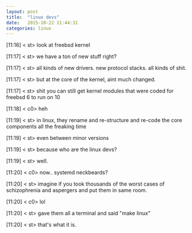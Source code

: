 ```yaml
---
layout: post
title:  "linux devs"
date:   2015-10-22 11:44:31
categories: linux
---
```

[11:16] < st> look at freebsd kernel

[11:17] < st> we have a ton of new stuff right?

[11:17] < st> all kinds of new drivers. new protocol stacks. all kinds of shit.

[11:17] < st> but at the core of the kernel, aint much changed.

[11:17] < st> shit you can still get kernel modules that were coded for freebsd 6 to run on 10

[11:18] < c0> heh

[11:19] < st> in linux, they rename and re-structure and re-code the core components all the freaking time

[11:19] < st> even between minor versions

[11:19] < st> because who are the linux devs?

[11:19] < st> well.

[11:20] < c0> now.. systemd neckbeards?

[11:20] < st> imagine if you took thousands of the worst cases of schizophrenia and aspergers and put them in same room.

[11:20] < c0> lol

[11:20] < st> gave them all a terminal and said "make linux"

[11:20] < st> that's what it is.

